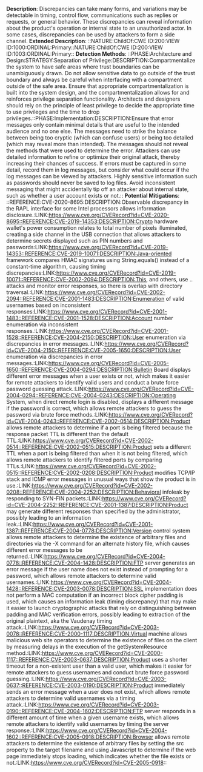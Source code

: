 **Description**: Discrepancies can take many forms, and variations may be detectable in timing, control flow, communications such as replies or requests, or general behavior. These discrepancies can reveal information about the product's operation or internal state to an unauthorized actor. In some cases, discrepancies can be used by attackers to form a side channel.
**Extended Description**: ::NATURE:ChildOf:CWE ID:200:VIEW ID:1000:ORDINAL:Primary::NATURE:ChildOf:CWE ID:200:VIEW ID:1003:ORDINAL:Primary::
**Detection Methods**: ::PHASE:Architecture and Design:STRATEGY:Separation of Privilege:DESCRIPTION:Compartmentalize the system to have safe areas where trust boundaries can be unambiguously drawn. Do not allow sensitive data to go outside of the trust boundary and always be careful when interfacing with a compartment outside of the safe area. Ensure that appropriate compartmentalization is built into the system design, and the compartmentalization allows for and reinforces privilege separation functionality. Architects and designers should rely on the principle of least privilege to decide the appropriate time to use privileges and the time to drop privileges.::PHASE:Implementation:DESCRIPTION:Ensure that error messages only contain minimal details that are useful to the intended audience and no one else. The messages need to strike the balance between being too cryptic (which can confuse users) or being too detailed (which may reveal more than intended). The messages should not reveal the methods that were used to determine the error. Attackers can use detailed information to refine or optimize their original attack, thereby increasing their chances of success. If errors must be captured in some detail, record them in log messages, but consider what could occur if the log messages can be viewed by attackers. Highly sensitive information such as passwords should never be saved to log files. Avoid inconsistent messaging that might accidentally tip off an attacker about internal state, such as whether a user account exists or not.::
**Potential Mitigations**: ::REFERENCE:CVE-2020-8695:DESCRIPTION:Observable discrepancy in the RAPL interface for some Intel processors allows information disclosure.:LINK:https://www.cve.org/CVERecord?id=CVE-2020-8695::REFERENCE:CVE-2019-14353:DESCRIPTION:Crypto hardware wallet's power consumption relates to total number of pixels illuminated, creating a side channel in the USB connection that allows attackers to determine secrets displayed such as PIN numbers and passwords:LINK:https://www.cve.org/CVERecord?id=CVE-2019-14353::REFERENCE:CVE-2019-10071:DESCRIPTION:Java-oriented framework compares HMAC signatures using String.equals() instead of a constant-time algorithm, causing timing discrepancies:LINK:https://www.cve.org/CVERecord?id=CVE-2019-10071::REFERENCE:CVE-2002-2094:DESCRIPTION:This, and others, use .. attacks and monitor error responses, so there is overlap with directory traversal.:LINK:https://www.cve.org/CVERecord?id=CVE-2002-2094::REFERENCE:CVE-2001-1483:DESCRIPTION:Enumeration of valid usernames based on inconsistent responses:LINK:https://www.cve.org/CVERecord?id=CVE-2001-1483::REFERENCE:CVE-2001-1528:DESCRIPTION:Account number enumeration via inconsistent responses.:LINK:https://www.cve.org/CVERecord?id=CVE-2001-1528::REFERENCE:CVE-2004-2150:DESCRIPTION:User enumeration via discrepancies in error messages.:LINK:https://www.cve.org/CVERecord?id=CVE-2004-2150::REFERENCE:CVE-2005-1650:DESCRIPTION:User enumeration via discrepancies in error messages.:LINK:https://www.cve.org/CVERecord?id=CVE-2005-1650::REFERENCE:CVE-2004-0294:DESCRIPTION:Bulletin Board displays different error messages when a user exists or not, which makes it easier for remote attackers to identify valid users and conduct a brute force password guessing attack.:LINK:https://www.cve.org/CVERecord?id=CVE-2004-0294::REFERENCE:CVE-2004-0243:DESCRIPTION:Operating System, when direct remote login is disabled, displays a different message if the password is correct, which allows remote attackers to guess the password via brute force methods.:LINK:https://www.cve.org/CVERecord?id=CVE-2004-0243::REFERENCE:CVE-2002-0514:DESCRIPTION:Product allows remote attackers to determine if a port is being filtered because the response packet TTL is different than the default TTL.:LINK:https://www.cve.org/CVERecord?id=CVE-2002-0514::REFERENCE:CVE-2002-0515:DESCRIPTION:Product sets a different TTL when a port is being filtered than when it is not being filtered, which allows remote attackers to identify filtered ports by comparing TTLs.:LINK:https://www.cve.org/CVERecord?id=CVE-2002-0515::REFERENCE:CVE-2002-0208:DESCRIPTION:Product modifies TCP/IP stack and ICMP error messages in unusual ways that show the product is in use.:LINK:https://www.cve.org/CVERecord?id=CVE-2002-0208::REFERENCE:CVE-2004-2252:DESCRIPTION:Behavioral infoleak by responding to SYN-FIN packets.:LINK:https://www.cve.org/CVERecord?id=CVE-2004-2252::REFERENCE:CVE-2001-1387:DESCRIPTION:Product may generate different responses than specified by the administrator, possibly leading to an information leak.:LINK:https://www.cve.org/CVERecord?id=CVE-2001-1387::REFERENCE:CVE-2004-0778:DESCRIPTION:Version control system allows remote attackers to determine the existence of arbitrary files and directories via the -X command for an alternate history file, which causes different error messages to be returned.:LINK:https://www.cve.org/CVERecord?id=CVE-2004-0778::REFERENCE:CVE-2004-1428:DESCRIPTION:FTP server generates an error message if the user name does not exist instead of prompting for a password, which allows remote attackers to determine valid usernames.:LINK:https://www.cve.org/CVERecord?id=CVE-2004-1428::REFERENCE:CVE-2003-0078:DESCRIPTION:SSL implementation does not perform a MAC computation if an incorrect block cipher padding is used, which causes an information leak (timing discrepancy) that may make it easier to launch cryptographic attacks that rely on distinguishing between padding and MAC verification errors, possibly leading to extraction of the original plaintext, aka the Vaudenay timing attack.:LINK:https://www.cve.org/CVERecord?id=CVE-2003-0078::REFERENCE:CVE-2000-1117:DESCRIPTION:Virtual machine allows malicious web site operators to determine the existence of files on the client by measuring delays in the execution of the getSystemResource method.:LINK:https://www.cve.org/CVERecord?id=CVE-2000-1117::REFERENCE:CVE-2003-0637:DESCRIPTION:Product uses a shorter timeout for a non-existent user than a valid user, which makes it easier for remote attackers to guess usernames and conduct brute force password guessing.:LINK:https://www.cve.org/CVERecord?id=CVE-2003-0637::REFERENCE:CVE-2003-0190:DESCRIPTION:Product immediately sends an error message when a user does not exist, which allows remote attackers to determine valid usernames via a timing attack.:LINK:https://www.cve.org/CVERecord?id=CVE-2003-0190::REFERENCE:CVE-2004-1602:DESCRIPTION:FTP server responds in a different amount of time when a given username exists, which allows remote attackers to identify valid usernames by timing the server response.:LINK:https://www.cve.org/CVERecord?id=CVE-2004-1602::REFERENCE:CVE-2005-0918:DESCRIPTION:Browser allows remote attackers to determine the existence of arbitrary files by setting the src property to the target filename and using Javascript to determine if the web page immediately stops loading, which indicates whether the file exists or not.:LINK:https://www.cve.org/CVERecord?id=CVE-2005-0918::